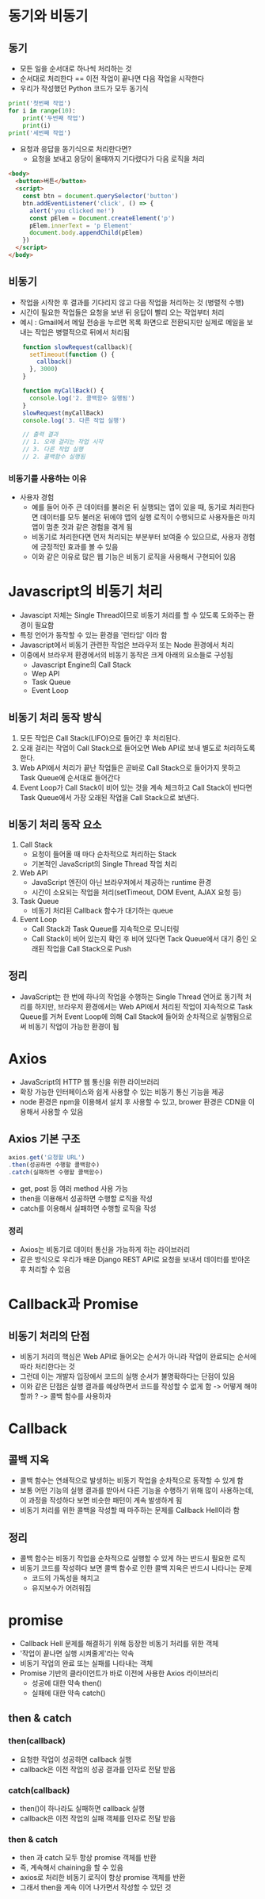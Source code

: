 # 동기와 비동기
## 동기
- 모든 일을 순서대로 하나씩 처리하는 것
- 순서대로 처리한다 == 이전 작업이 끝나면 다음 작업을 시작한다
- 우리가 작성했던 Python 코드가 모두 동기식
```python
print('첫번째 작업')
for i in range(10):
    print('두번째 작업')
    print(i)
print('세번째 작업')
```
- 요청과 응답을 동기식으로 처리한다면?
  - 요청을 보내고 응당이 올때까지 기다렸다가 다음 로직을 처리

```html
<body>
  <button>버튼</button>
  <script>
    const btn = document.querySelector('button')
    btn.addEventListener('click', () => {
      alert('you clicked me!')
      const pElem = Document.createElement('p')
      pElem.innerText = 'p Element'
      document.body.appendChild(pElem)
    })
  </script>
</body>
```
## 비동기
- 작업을 시작한 후 결과를 기다리지 않고 다음 작업을 처리하는 것 (병렬적 수행)
- 시간이 필요한 작업들은 요청을 보낸 뒤 응답이 빨리 오는 작업부터 처리
- 예시 : Gmail에서 메일 전송을 누르면 목록 화면으로 전환되지만 실제로 메일을 보내는 작업은 병렬적으로 뒤에서 처리됨

```javascript
    function slowRequest(callback){
      setTimeout(function () {
        callback()
      }, 3000)
    }

    function myCallBack() {
      console.log('2. 콜백함수 실행됨')
    }
    slowRequest(myCallBack)
    console.log('3. 다른 작업 실행')

    // 출력 결과 
    // 1. 오래 걸리는 작업 시작
    // 3. 다른 작업 실행
    // 2. 콜백함수 실행됨
```
### 비동기를 사용하는 이유
- 사용자 경험
  - 예를 들어 아주 큰 데이터를 불러온 뒤 실행되는 앱이 있을 때, 동기로 처리한다면 데이터를 모두 불러온 뒤에야 앱의 실행 로직이 수행되므로 사용자들은 마치 앱이 멈춘 것과 같은 경험을 겪게 됨
  - 비동기로 처리한다면 먼저 처리되는 부분부터 보여줄 수 있으므로, 사용자 경험에 긍정적인 효과를 볼 수 있음
  - 이와 같은 이유로 많은 웹 기능은 비동기 로직을 사용해서 구현되어 있음

# Javascript의 비동기 처리
- Javascipt 자체는 Single Thread이므로 비동기 처리를 할 수 있도록 도와주는 환경이 필요함
- 특정 언어가 동작할 수 있는 환경을 '런타임' 이라 함
- Javascript에서 비동기 관련한 작업은 브라우저 또는 Node 환경에서 처리
- 이중에서 브라우저 환경에서의 비동기 동작은 크게 아래의 요소들로 구성됨
  - Javascript Engine의 Call Stack
  - Wep API
  - Task Queue
  - Event Loop
## 비동기 처리 동작 방식
1. 모든 작업은 Call Stack(LIFO)으로 들어간 후 처리된다.
2. 오래 걸리는 작업이 Call Stack으로 들어오면 Web API로 보내 별도로 처리하도록 한다.
3. Web API에서 처리가 끝난 작업들은 곧바로 Call Stack으로 들어가지 못하고 Task Queue에 순서대로 들어간다
4. Event Loop가 Call Stack이 비어 있는 것을 계속 체크하고 Call Stack이 빈다면 Task Queue에서 가장 오래된 작업을 Call Stack으로 보낸다.
## 비동기 처리 동작 요소
1. Call Stack
    - 요청이 들어올 때 마다 순차적으로 처리하는 Stack
    - 기본적인 JavaScript의 Single Thread 작업 처리
2. Web API
    - JavaScript 엔진이 아닌 브라우저에서 제공하는 runtime 환경
    - 시간이 소요되는 작업을 처리(setTimeout, DOM Event, AJAX 요청 등)
3. Task Queue
    - 비동기 처리된 Callback 함수가 대기하는 queue
4. Event Loop
    - Call Stack과 Task Queue를 지속적으로 모니터링
    - Call Stack이 비어 있는지 확인 후 비어 있다면 Tack Queue에서 대기 중인 오래된 작업을 Call Stack으로 Push

## 정리
- JavaScript는 한 번에 하나의 작업을 수행하는 Single Thread 언어로 동기적 처리를 하지만, 브라우저 환경에서는 Web API에서 처리된 작업이 지속적으로 Task Queue를 거쳐 Event Loop에 의해 Call Stack에 들어와 순차적으로 실행됨으로써 비동기 작업이 가능한 환경이 됨

# Axios
- JavaScript의 HTTP 웹 통신을 위한 라이브러리
- 확장 가능한 인터페이스와 쉽게 사용할 수 있는 비동기 통신 기능을 제공
- node 환경은 npm을 이용해서 설치 후 사용할 수 있고, brower 환경은 CDN을 이용해서 사용할 수 있음

## Axios 기본 구조
```javascript
axios.get('요청할 URL')
.then(성공하면 수행할 콜백함수)
.catch(실패하면 수행할 콜백함수)
```
- get, post 등 여러 method 사용 가능
- then을 이용해서 성공하면 수행할 로직을 작성
- catch를 이용해서 실패하면 수행할 로직을 작성
### 정리 
- Axios는 비동기로 데이터 통신을 가능하게 하는 라이브러리
- 같은 방식으로 우리가 배운 Django REST API로 요청을 보내서 데이터를 받아온 후 처리할 수 있음

# Callback과 Promise
## 비동기 처리의 단점
- 비동기 처리의 핵심은 Web API로 들어오는 순서가 아니라 작업이 완료되는 순서에 따라 처리한다는 것
- 그런데 이는 개발자 입장에서 코드의 실행 순서가 불명확하다는 단점이 있음
- 이와 같은 단점은 실행 결과를 예상하면서 코드를 작성할 수 없게 함 -> 어떻게 해야할까 ? -> 콜백 함수를 사용하자
# Callback
## 콜백 지옥
- 콜백 함수는 연쇄적으로 발생하는 비동기 작업을 순차적으로 동작할 수 있게 함
- 보통 어떤 기능의 실행 결과를 받아서 다른 기능을 수행하기 위해 많이 사용하는데, 이 과정을 작성하다 보면 비슷한 패턴이 계속 발생하게 됨
- 비동기 처리를 위한 콜백을 작성할 때 마주하는 문제를 Callback Hell이라 함

## 정리
- 콜백 함수는 비동기 작업을 순차적으로 실행할 수 있게 하는 반드시 필요한 로직
- 비동기 코드를 작성하다 보면 콜백 함수로 인한 콜백 지옥은 반드시 나타나는 문제
  - 코드의 가독성을 해치고
  - 유지보수가 어려워짐
# promise
- Callback Hell 문제를 해결하기 위해 등장한 비동기 처리를 위한 객체
- '작업이 끝나면 실행 시켜줄게'라는 약속
- 비동기 작업의 완료 또는 실패를 나타내는 객체
- Promise 기반의 클라이언트가 바로 이전에 사용한 Axios 라이브러리
  - 성공에 대한 약속 then()
  - 실패에 대한 약속 catch()
## then & catch
### then(callback)
- 요청한 작업이 성공하면 callback 실행
- callback은 이전 작업의 성공 결과를 인자로 전달 받음

### catch(callback)
- then()이 하나라도 실패하면 callback 실행
- callback은 이전 작업의 실패 객체를 인자로 전달 받음

### then & catch
- then 과 catch 모두 항상 promise 객체를 반환
- 즉, 계속해서 chaining을 할 수 있음
- axios로 처리한 비동기 로직이 항상 promise 객체를 반환
- 그래서 then을 계속 이어 나가면서 작성할 수 있던 것